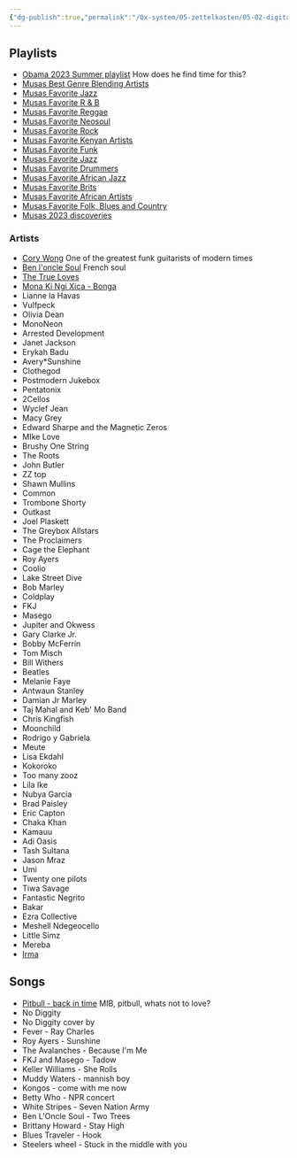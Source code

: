 ```yaml
---
{"dg-publish":true,"permalink":"/0x-system/05-zettelkasten/05-02-digital-garden/music-i-enjoy/","title":"Music I enjoy","noteIcon":""}
---
```



## Playlists
- [Obama 2023 Summer playlist](https://open.spotify.com/playlist/37i9dQZF1DWVbX0Kwa6Hge?si=c236e22b2f9249b3) How does he find time for this?
- [Musas Best Genre Blending Artists](https://open.spotify.com/playlist/038xxCHbkHz2uOF2XYce44?si=5c9f98dd65fd4e56)
- [Musas Favorite Jazz](https://open.spotify.com/playlist/602KsCLRNb5PQFgCwhbBWR?si=4ae746b84dd04376)
- [Musas Favorite R & B](https://open.spotify.com/playlist/2qUbi7VNkUB4ulW0Pd1RJN?si=455398b4b57b47e7)
- [Musas Favorite Reggae](https://open.spotify.com/playlist/2AjDZJoCpQP5XWTYhq8kYr?si=6ec60c59c013448c)
- [Musas Favorite Neosoul](https://open.spotify.com/playlist/0j3x76mYQFAwtMrysDNuac?si=1082d9db94bb4bc3)
- [Musas Favorite Rock](https://open.spotify.com/playlist/4RUoKWlXW1eeOA22c7gYtJ?si=9fca9a5dc7c343d5)
- [Musas Favorite Kenyan Artists](https://open.spotify.com/playlist/0ljSLXgq8to7CGHB5x3I8M?si=e0514284644f41bb)
- [Musas Favorite Funk](https://open.spotify.com/playlist/1f02kfJNKuh8eyg10eM3Nj?si=be208e11452841c4)
- [Musas Favorite Jazz](https://open.spotify.com/playlist/602KsCLRNb5PQFgCwhbBWR?si=568e268b36b74d9c)
- [Musas Favorite Drummers](https://open.spotify.com/playlist/3GNHlmQbxcUrL0Ov22BRIy?si=d6f4093bb15d41f8)
- [Musas Favorite African Jazz](https://open.spotify.com/playlist/0ogk4bwEHVskIvYwagnKAg?si=bfc82270296545f9)
- [Musas Favorite Brits](https://open.spotify.com/playlist/16SAFC04Xyo0fjTcCCrJGo?si=9918f70cd0c94474)
- [Musas Favorite African Artists](https://open.spotify.com/playlist/0ZeYcEf3ly9KiXvYnR5L46?si=4d0f9ff343f345b6)
- [Musas Favorite Folk, Blues and Country](https://open.spotify.com/playlist/5fM1lVCfUufceNTrSrmdhK?si=c3590b3bf26748f8)
- [Musas 2023 discoveries](https://open.spotify.com/playlist/5s1J7nBJpcvLjxFyVrwuJI?si=310b9cccc86243f5)


### Artists 
- [Cory Wong](https://www.youtube.com/@CoryWongMusic) One of the greatest funk guitarists of modern times
- [Ben l'oncle Soul](https://www.youtube.com/watch?v=wFwP32FFzro) French soul
- [The True Loves](https://www.youtube.com/watch?v=TD2hNsY6G7E)
- [Mona Ki Ngi Xica - Bonga](https://www.youtube.com/watch?v=kJj3w6UN8_8)
- Lianne la Havas
- Vulfpeck
- Olivia Dean
- MonoNeon
- Arrested Development
- Janet Jackson
- Erykah Badu
- Avery*Sunshine
- Clothegod
- Postmodern Jukebox
- Pentatonix
- 2Cellos
- Wyclef Jean
- Macy Grey
- Edward Sharpe and the Magnetic Zeros
- MIke Love
- Brushy One String
- The Roots
- John Butler
- ZZ top
- Shawn Mullins
- Common
- Trombone Shorty
- Outkast
- Joel Plaskett
- The Greybox Allstars
- The Proclaimers
- Cage the Elephant
- Roy Ayers
- Coolio
- Lake Street Dive
- Bob Marley
- Coldplay
- FKJ  
- Masego
- Jupiter and Okwess
- Gary Clarke Jr.
- Bobby McFerrin
- Tom Misch
- Bill Withers
- Beatles
- Melanie Faye
- Antwaun Stanley
- Damian Jr Marley
- Taj Mahal and Keb' Mo Band
- Chris Kingfish
- Moonchild
- Rodrigo y Gabriela
- Meute
- Lisa Ekdahl
- Kokoroko
- Too many zooz
- Lila Ike
- Nubya Garcia
- Brad Paisley
- Eric Capton
- Chaka Khan
- Kamauu
- Adi Oasis
- Tash Sultana
- Jason Mraz
- Umi
- Twenty one pilots
- Tiwa Savage
- Fantastic Negrito
- Bakar
- Ezra Collective
- Meshell Ndegeocello
- Little Simz
- Mereba
- [Irma](https://www.youtube.com/watch?v=ZFMzEfEWe8o)

## Songs
- [Pitbull - back in time](https://www.youtube.com/watch?v=zaSZE194D4I) MIB, pitbull, whats not to love?
- No Diggity
- No Diggity cover by 
- Fever - Ray Charles
- Roy Ayers - Sunshine
- The Avalanches - Because I'm Me
- FKJ and Masego - Tadow
- Keller Williams - She Rolls
- Muddy Waters - mannish boy
- Kongos - come with me now
- Betty Who - NPR concert
- White Stripes - Seven Nation Army
- Ben L'Oncle Soul - Two Trees
- Brittany Howard - Stay High
- Blues Traveler - Hook
- Steelers wheel - Stuck in the middle with you
